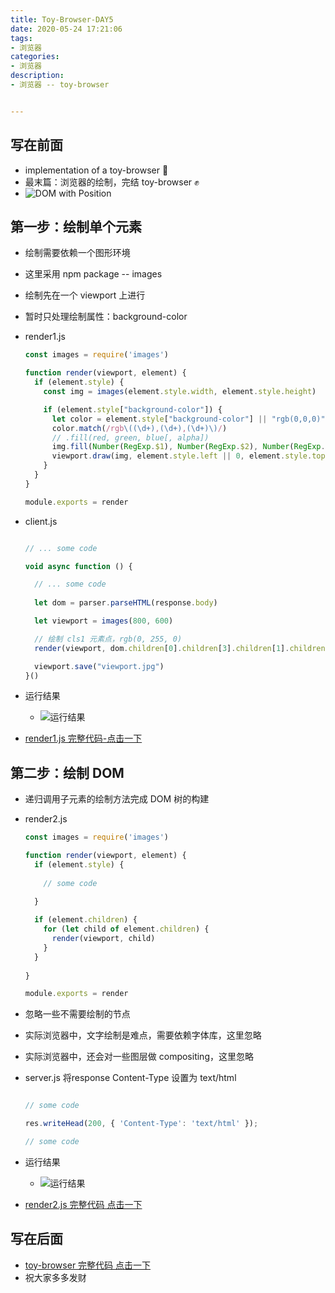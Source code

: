 ```yaml
---
title: Toy-Browser-DAY5
date: 2020-05-24 17:21:06
tags:
- 浏览器
categories:
- 浏览器
description:
- 浏览器 -- toy-browser


---
```




<style  type="text/css">
.lx-entry a {
    color: #191919;
    padding: 2px 0 1px 0;
    text-decoration: none;
    background-image: linear-gradient( transparent 0%, transparent calc(50% - 9px), rgba(247,65,65,.761) calc(50% - 9px), rgba(247,65,65,.761) 100% );
    transition: background-position 120ms ease-in-out, padding 120ms ease-in-out;
    background-size: 100% 200%;
    background-position: 0 0;
    word-break: break-word;
}

.lx-entry a:hover {
  background-image: linear-gradient( transparent 0%, transparent calc(50% - 9px), rgba(247,65,65,.761) calc(50% - 9px), rgba(247,65,65,.761) 100% );
  background-position: 0 100%;
}

.post-button a:hover {
  background-image: linear-gradient( transparent 0%, transparent calc(50% - 9px), transparent calc(50% - 9px), transparent 100% ) !important;
  background-position: 0 100% !important;
  outline: none !important;
  text-decoration: none !important;
}
</style>


## 写在前面
- implementation of a toy-browser 🙆
- 最末篇：浏览器的绘制，完结 toy-browser ✊
- ![DOM with Position](http://p0.meituan.net/myvideodistribute/5c3903a71266e72d2e3f21a276c0efad94997.png)

<!-- more -->

## 第一步：绘制单个元素
- 绘制需要依赖一个图形环境
- 这里采用 npm package -- images
- 绘制先在一个 viewport 上进行
- 暂时只处理绘制属性：background-color
- render1.js

	```javascript
	const images = require('images')

	function render(viewport, element) {
	  if (element.style) {
	    const img = images(element.style.width, element.style.height)
	
	    if (element.style["background-color"]) {
	      let color = element.style["background-color"] || "rgb(0,0,0)"
	      color.match(/rgb\((\d+),(\d+),(\d+)\)/)
	      // .fill(red, green, blue[, alpha])
	      img.fill(Number(RegExp.$1), Number(RegExp.$2), Number(RegExp.$3), 1)
	      viewport.draw(img, element.style.left || 0, element.style.top || 0)
	    }
	  }
	}
	
	module.exports = render
	```
	
- client.js
	
	```javascript
	
	// ... some code
	
	void async function () {
	
	  // ... some code
		
	  let dom = parser.parseHTML(response.body)
	
	  let viewport = images(800, 600)
	
	  // 绘制 cls1 元素点，rgb(0, 255, 0)
	  render(viewport, dom.children[0].children[3].children[1].children[3])
	
	  viewport.save("viewport.jpg")
	}()
	```
	
- 运行结果
	- ![运行结果](http://p0.meituan.net/myvideodistribute/c8641c2200150079f9f29c91b1102ac83945.png)

- [render1.js 完整代码-点击一下](https://github.com/Ele-Peng/toy-browser/blob/master/render1.js)

## 第二步：绘制 DOM
- 递归调用子元素的绘制方法完成 DOM 树的构建
- render2.js

	```javascript
	const images = require('images')

	function render(viewport, element) {
	  if (element.style) {
	    
	    // some code
	    
	  }
	
	  if (element.children) {
	    for (let child of element.children) {
	      render(viewport, child)
	    }
	  }
	  
	}
	
	module.exports = render
	```
- 忽略一些不需要绘制的节点
- 实际浏览器中，文字绘制是难点，需要依赖字体库，这里忽略
- 实际浏览器中，还会对一些图层做 compositing，这里忽略
- server.js 将response Content-Type 设置为 text/html

	```javascript
	
	// some code
	
	res.writeHead(200, { 'Content-Type': 'text/html' });
	
	// some code
	```
	
- 运行结果
	- ![运行结果](http://p0.meituan.net/myvideodistribute/b04d62bb5f32ee07cb640e0b97014fb147655.png)

	
- [render2.js 完整代码 点击一下](https://github.com/Ele-Peng/toy-browser/blob/master/render2.js)


## 写在后面
- [toy-browser 完整代码 点击一下](https://github.com/Ele-Peng/toy-browser)
- 祝大家多多发财

